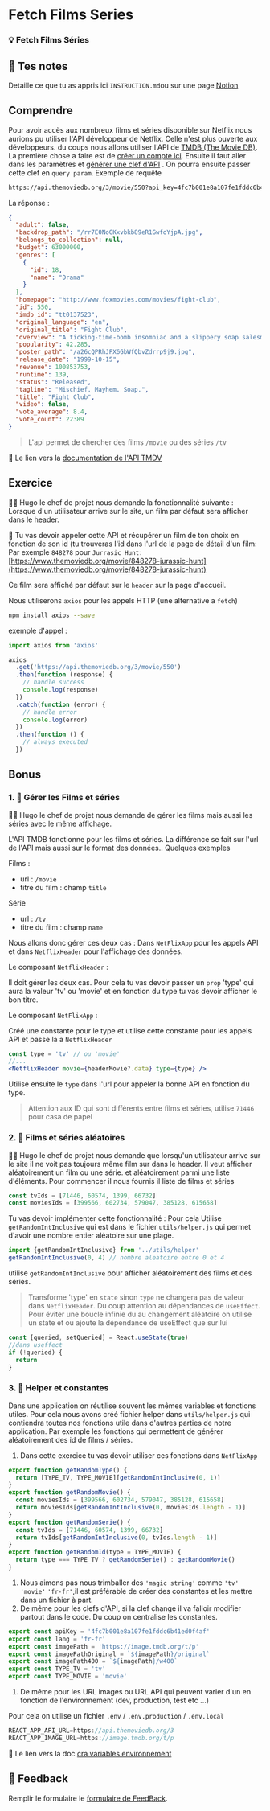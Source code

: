 # Fetch Films Series

### 💡 Fetch Films Séries

## 📝 Tes notes

Detaille ce que tu as appris ici
`INSTRUCTION.md`ou sur une page [Notion](https://go.mikecodeur.com/course-notes-template)

## Comprendre

Pour avoir accès aux nombreux films et séries disponible sur Netflix nous
aurions pu utiliser l'API développeur de Netflix. Celle n'est plus ouverte aux
développeurs. du coups nous allons utiliser l'API de
[TMDB (The Movie DB)](https://www.themoviedb.org/movie). La première chose a
faire est de [créer un compte ici](https://www.themoviedb.org/signup). Ensuite
il faut aller dans les paramètres et
[générer une clef d'API](https://www.themoviedb.org/settings/api) . On pourra
ensuite passer cette clef en `query param`. Exemple de requête

```html
https://api.themoviedb.org/3/movie/550?api_key=4fc7b001e8a107fe1fddc6b41ed0f4af
```

La réponse :

```json
{
  "adult": false,
  "backdrop_path": "/rr7E0NoGKxvbkb89eR1GwfoYjpA.jpg",
  "belongs_to_collection": null,
  "budget": 63000000,
  "genres": [
    {
      "id": 18,
      "name": "Drama"
    }
  ],
  "homepage": "http://www.foxmovies.com/movies/fight-club",
  "id": 550,
  "imdb_id": "tt0137523",
  "original_language": "en",
  "original_title": "Fight Club",
  "overview": "A ticking-time-bomb insomniac and a slippery soap salesman channel primal male aggression into a shocking new form of therapy. Their concept catches on, with underground \"fight clubs\" forming in every town, until an eccentric gets in the way and ignites an out-of-control spiral toward oblivion.",
  "popularity": 42.285,
  "poster_path": "/a26cQPRhJPX6GbWfQbvZdrrp9j9.jpg",
  "release_date": "1999-10-15",
  "revenue": 100853753,
  "runtime": 139,
  "status": "Released",
  "tagline": "Mischief. Mayhem. Soap.",
  "title": "Fight Club",
  "video": false,
  "vote_average": 8.4,
  "vote_count": 22389
}
```

> L'api permet de chercher des films `/movie` ou des séries `/tv`

📑 Le lien vers la
[documentation de l'API TMDV](https://developers.themoviedb.org/3)

## Exercice

👨‍✈️ Hugo le chef de projet nous demande la fonctionnalité suivante : Lorsque d'un
utilisateur arrive sur le site, un film par défaut sera afficher dans le header.

🐶 Tu vas devoir appeler cette API et récupérer un film de ton choix en fonction
de son id (tu trouveras l'id dans l'url de la page de détail d'un film: Par
exemple `848278` pour `Jurrasic Hunt:`
[https://www.themoviedb.org/movie/848278-jurassic-hunt](https://www.themoviedb.org/movie/848278-jurassic-hunt)

Ce film sera affiché par défaut sur le `header` sur la page d'accueil.

Nous utiliserons `axios` pour les appels HTTP (une alternative a `fetch`)

```bash
npm install axios --save
```

exemple d'appel :

```jsx
import axios from 'axios'

axios
  .get('https://api.themoviedb.org/3/movie/550')
  .then(function (response) {
    // handle success
    console.log(response)
  })
  .catch(function (error) {
    // handle error
    console.log(error)
  })
  .then(function () {
    // always executed
  })
```

## Bonus

### 1. 🚀 Gérer les Films et séries

👨‍✈️ Hugo le chef de projet nous demande de gérer les films mais aussi les séries
avec le même affichage.

L'API TMDB fonctionne pour les films et séries. La différence se fait sur l'url
de l'API mais aussi sur le format des données.. Quelques exemples

Films :

- url : `/movie`
- titre du film : champ `title`

Série

- url : `/tv`
- titre du film : champ `name`

Nous allons donc gérer ces deux cas : Dans `NetFlixApp` pour les appels API et
dans `NetflixHeader` pour l'affichage des données.

Le composant `NetflixHeader` :

Il doit gérer les deux cas. Pour cela tu vas devoir passer un `prop` 'type' qui
aura la valeur 'tv' ou 'movie' et en fonction du type tu vas devoir afficher le
bon titre.

Le composant `NetFlixApp` :

Créé une constante pour le type et utilise cette constante pour les appels API
et passe la a `NetflixHeader`

```jsx
const type = 'tv' // ou 'movie'
//...
<NetflixHeader movie={headerMovie?.data} type={type} />
```

Utilise ensuite le `type` dans l'url pour appeler la bonne API en fonction du
type.

> Attention aux ID qui sont différents entre films et séries, utilise `71446`
> pour casa de papel

### 2. 🚀 Films et séries aléatoires

👨‍✈️ Hugo le chef de projet nous demande que lorsqu'un utilisateur arrive sur le
site il ne voit pas toujours même film sur dans le header. Il veut afficher
aléatoirement un film ou une série. et aléatoirement parmi une liste d'éléments.
Pour commencer il nous fournis il liste de films et séries

```jsx
const tvIds = [71446, 60574, 1399, 66732]
const moviesIds = [399566, 602734, 579047, 385128, 615658]
```

Tu vas devoir implémenter cette fonctionnalité : Pour cela Utilise
`getRandomIntInclusive` qui est dans le fichier `utils/helper.js` qui permet
d'avoir une nombre entier aléatoire sur une plage.

```jsx
import {getRandomIntInclusive} from '../utils/helper'
getRandomIntInclusive(0, 4) // nombre aleatoire entre 0 et 4
```

utilise `getRandomIntInclusive` pour afficher aléatoirement des films et des
séries.

> Transforme 'type' en `state` sinon `type` ne changera pas de valeur dans
> `NetflixHeader`. Du coup attention au dépendances de `useEffect`. Pour éviter
> une boucle infinie du au changement aléatoire on utilise un state et ou ajoute
> la dépendance de useEffect que sur lui

```jsx
const [queried, setQueried] = React.useState(true)
//dans useffect
if (!queried) {
  return
}
```

### 3. 🚀 Helper et constantes

Dans une application on réutilise souvent les mêmes variables et fonctions
utiles. Pour cela nous avons créé fichier helper dans `utils/helper.js` qui
contiendra toutes nos fonctions utile dans d'autres parties de notre
application. Par exemple les fonctions qui permettent de générer aléatoirement
des id de films / séries.

1.  Dans cette exercice tu vas devoir utiliser ces fonctions dans `NetFlixApp`

```jsx
export function getRandomType() {
  return [TYPE_TV, TYPE_MOVIE][getRandomIntInclusive(0, 1)]
}
export function getRandomMovie() {
  const moviesIds = [399566, 602734, 579047, 385128, 615658]
  return moviesIds[getRandomIntInclusive(0, moviesIds.length - 1)]
}
export function getRandomSerie() {
  const tvIds = [71446, 60574, 1399, 66732]
  return tvIds[getRandomIntInclusive(0, tvIds.length - 1)]
}
export function getRandomId(type = TYPE_MOVIE) {
  return type === TYPE_TV ? getRandomSerie() : getRandomMovie()
}
```

1. Nous aimons pas nous trimballer des `'magic string'` comme `'tv'` `'movie'`
   `'fr-fr'`,il est préférable de créer des constantes et les mettre dans un
   fichier à part.
2. De même pour les clefs d'API, si la clef change il va falloir modifier
   partout dans le code. Du coup on centralise les constantes.

```jsx
export const apiKey = '4fc7b001e8a107fe1fddc6b41ed0f4af'
export const lang = 'fr-fr'
export const imagePath = 'https://image.tmdb.org/t/p'
export const imagePathOriginal = `${imagePath}/original`
export const imagePath400 = `${imagePath}/w400`
export const TYPE_TV = 'tv'
export const TYPE_MOVIE = 'movie'
```

1. De même pour les URL images ou URL API qui peuvent varier d'un en fonction de
   l'environnement (dev, production, test etc ...)

Pour cela on utilise un fichier `.env` / `.env.production` / `.env.local`

```jsx
REACT_APP_API_URL=https://api.themoviedb.org/3
REACT_APP_IMAGE_URL=https://image.tmdb.org/t/p
```

📑 Le lien vers la doc
[cra variables environnement](https://create-react-app.dev/docs/adding-custom-environment-variables/)

## 🐜 Feedback

Remplir le formulaire le
[formulaire de FeedBack](https://go.mikecodeur.com/cours-react-avis).
